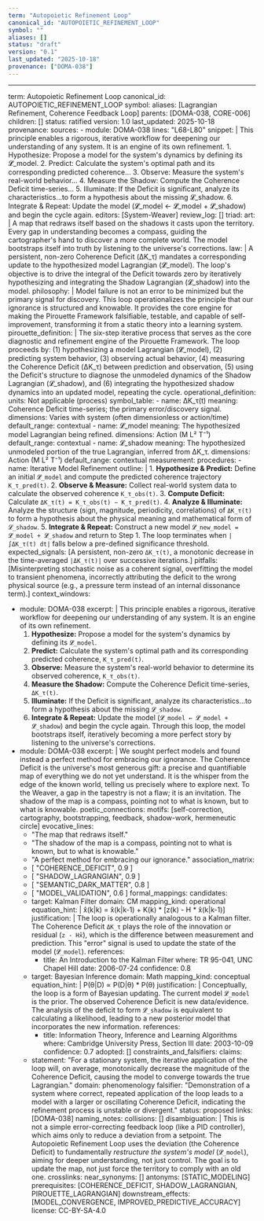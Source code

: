 ```yaml
---
term: "Autopoietic Refinement Loop"
canonical_id: "AUTOPOIETIC_REFINEMENT_LOOP"
symbol: ""
aliases: []
status: "draft"
version: "0.1"
last_updated: "2025-10-18"
provenance: ["DOMA-038"]
---
```


---
term: Autopoietic Refinement Loop
canonical_id: AUTOPOIETIC_REFINEMENT_LOOP
symbol: 
aliases: [Lagrangian Refinement, Coherence Feedback Loop]
parents: [DOMA-038, CORE-006]
children: []
status: ratified
version: 1.0
last_updated: 2025-10-18
provenance:
  sources:
    - module: DOMA-038
      lines: "L68-L80"
      snippet: |
        This principle enables a rigorous, iterative workflow for deepening our understanding of any system. It is an engine of its own refinement.
        1. Hypothesize: Propose a model for the system's dynamics by defining its 𝓛̂_model.
        2. Predict: Calculate the system's optimal path and its corresponding predicted coherence...
        3. Observe: Measure the system's real-world behavior...
        4. Measure the Shadow: Compute the Coherence Deficit time-series...
        5. Illuminate: If the Deficit is significant, analyze its characteristics...to form a hypothesis about the missing 𝓛_shadow.
        6. Integrate & Repeat: Update the model (𝓛̂_model ← 𝓛̂_model + 𝓛̂_shadow) and begin the cycle again.
  editors: [System-Weaver]
  review_log: []
triad:
  art: |
    A map that redraws itself based on the shadows it casts upon the territory. Every gap in understanding becomes a compass, guiding the cartographer's hand to discover a more complete world. The model bootstraps itself into truth by listening to the universe's corrections.
  law: |
    A persistent, non-zero Coherence Deficit (ΔK_τ) mandates a corresponding update to the hypothesized model Lagrangian (𝓛̂_model). The loop's objective is to drive the integral of the Deficit towards zero by iteratively hypothesizing and integrating the Shadow Lagrangian (𝓛_shadow) into the model.
  philosophy: |
    Model failure is not an error to be minimized but the primary signal for discovery. This loop operationalizes the principle that our ignorance is structured and knowable. It provides the core engine for making the Pirouette Framework falsifiable, testable, and capable of self-improvement, transforming it from a static theory into a learning system.
pirouette_definition: |
  The six-step iterative process that serves as the core diagnostic and refinement engine of the Pirouette Framework. The loop proceeds by: (1) hypothesizing a model Lagrangian (𝓛̂_model), (2) predicting system behavior, (3) observing actual behavior, (4) measuring the Coherence Deficit (ΔK_τ) between prediction and observation, (5) using the Deficit's structure to diagnose the unmodeled dynamics of the Shadow Lagrangian (𝓛_shadow), and (6) integrating the hypothesized shadow dynamics into an updated model, repeating the cycle.
operational_definition:
  units: Not applicable (process)
  symbol_table:
    - name: ΔK_τ(t)
      meaning: Coherence Deficit time-series; the primary error/discovery signal.
      dimensions: Varies with system (often dimensionless or action/time)
      default_range: contextual
    - name: 𝓛̂_model
      meaning: The hypothesized model Lagrangian being refined.
      dimensions: Action (M L² T⁻¹)
      default_range: contextual
    - name: 𝓛_shadow
      meaning: The hypothesized unmodeled portion of the true Lagrangian, inferred from ΔK_τ.
      dimensions: Action (M L² T⁻¹)
      default_range: contextual
  measurement:
    procedures:
      - name: Iterative Model Refinement
        outline: |
          1.  **Hypothesize & Predict:** Define an initial `𝓛̂_model` and compute the predicted coherence trajectory `K_τ_pred(t)`.
          2.  **Observe & Measure:** Collect real-world system data to calculate the observed coherence `K_τ_obs(t)`.
          3.  **Compute Deficit:** Calculate `ΔK_τ(t) = K_τ_obs(t) − K_τ_pred(t)`.
          4.  **Analyze & Illuminate:** Analyze the structure (sign, magnitude, periodicity, correlations) of `ΔK_τ(t)` to form a hypothesis about the physical meaning and mathematical form of `𝓛_shadow`.
          5.  **Integrate & Repeat:** Construct a new model `𝓛̂_new_model = 𝓛̂_model + 𝓛̂_shadow` and return to Step 1. The loop terminates when `|∫ΔK_τ(t) dt|` falls below a pre-defined significance threshold.
        expected_signals: [A persistent, non-zero `ΔK_τ(t)`, a monotonic decrease in the time-averaged `|ΔK_τ(t)|` over successive iterations.]
        pitfalls: [Misinterpreting stochastic noise as a coherent signal, overfitting the model to transient phenomena, incorrectly attributing the deficit to the wrong physical source (e.g., a pressure term instead of an internal dissonance term).]
context_windows:
  - module: DOMA-038
    excerpt: |
      This principle enables a rigorous, iterative workflow for deepening our understanding of any system. It is an engine of its own refinement.
      1.  **Hypothesize:** Propose a model for the system's dynamics by defining its `𝓛̂_model`.
      2.  **Predict:** Calculate the system's optimal path and its corresponding predicted coherence, `K_τ_pred(t)`.
      3.  **Observe:** Measure the system's real-world behavior to determine its observed coherence, `K_τ_obs(t)`.
      4.  **Measure the Shadow:** Compute the Coherence Deficit time-series, `ΔK_τ(t)`.
      5.  **Illuminate:** If the Deficit is significant, analyze its characteristics...to form a hypothesis about the missing `𝓛_shadow`.
      6.  **Integrate & Repeat:** Update the model (`𝓛̂_model ← 𝓛̂_model + 𝓛̂_shadow`) and begin the cycle again.
      Through this loop, the model bootstraps itself, iteratively becoming a more perfect story by listening to the universe's corrections.
  - module: DOMA-038
    excerpt: |
      We sought perfect models and found instead a perfect method for embracing our ignorance. The Coherence Deficit is the universe's most generous gift: a precise and quantifiable map of everything we do not yet understand. It is the whisper from the edge of the known world, telling us precisely where to explore next. To the Weaver, a gap in the tapestry is not a flaw; it is an invitation. The shadow of the map is a compass, pointing not to what is known, but to what is knowable.
poetic_connections:
  motifs: [self-correction, cartography, bootstrapping, feedback, shadow-work, hermeneutic circle]
  evocative_lines:
    - "The map that redraws itself."
    - "The shadow of the map is a compass, pointing not to what is known, but to what is knowable."
    - "A perfect method for embracing our ignorance."
  association_matrix:
    - [ "COHERENCE_DEFICIT", 0.9 ]
    - [ "SHADOW_LAGRANGIAN", 0.9 ]
    - [ "SEMANTIC_DARK_MATTER", 0.8 ]
    - [ "MODEL_VALIDATION", 0.6 ]
formal_mappings:
  candidates:
    - target: Kalman Filter
      domain: CM
      mapping_kind: operational
      equation_hint: |
        x̂(k|k) = x̂(k|k-1) + K(k) * [z(k) - H * x̂(k|k-1)]
      justification: |
        The loop is operationally analogous to a Kalman filter. The Coherence Deficit `ΔK_τ` plays the role of the innovation or residual (`z - Hx̂`), which is the difference between measurement and prediction. This "error" signal is used to update the state of the model (`𝓛̂_model`).
      references:
        - title: An Introduction to the Kalman Filter
          where: TR 95-041, UNC Chapel Hill
          date: 2006-07-24
      confidence: 0.8
    - target: Bayesian Inference
      domain: Math
      mapping_kind: conceptual
      equation_hint: |
        P(θ|D) ∝ P(D|θ) * P(θ)
      justification: |
        Conceptually, the loop is a form of Bayesian updating. The current model `𝓛̂_model` is the prior. The observed Coherence Deficit is new data/evidence. The analysis of the deficit to form `𝓛̂_shadow` is equivalent to calculating a likelihood, leading to a new posterior model that incorporates the new information.
      references:
        - title: Information Theory, Inference and Learning Algorithms
          where: Cambridge University Press, Section III
          date: 2003-10-09
      confidence: 0.7
  adopted: []
constraints_and_falsifiers:
  claims:
    - statement: "For a stationary system, the iterative application of the loop will, on average, monotonically decrease the magnitude of the Coherence Deficit, causing the model to converge towards the true Lagrangian."
      domain: phenomenology
      falsifier: "Demonstration of a system where correct, repeated application of the loop leads to a model with a larger or oscillating Coherence Deficit, indicating the refinement process is unstable or divergent."
      status: proposed
      links: [DOMA-038]
naming_notes:
  collisions: []
  disambiguation: |
    This is not a simple error-correcting feedback loop (like a PID controller), which aims only to reduce a deviation from a setpoint. The Autopoietic Refinement Loop uses the deviation (the Coherence Deficit) to fundamentally *restructure the system's model* (`𝓛̂_model`), aiming for deeper understanding, not just control. The goal is to update the map, not just force the territory to comply with an old one.
crosslinks:
  near_synonyms: []
  antonyms: [STATIC_MODELING]
  prerequisites: [COHERENCE_DEFICIT, SHADOW_LAGRANGIAN, PIROUETTE_LAGRANGIAN]
  downstream_effects: [MODEL_CONVERGENCE, IMPROVED_PREDICTIVE_ACCURACY]
license: CC-BY-SA-4.0